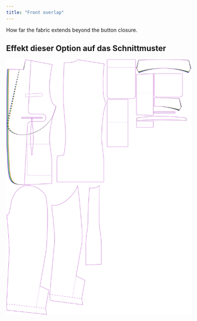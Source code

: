 ```yaml
---
title: "Front overlap"
---
```


How far the fabric extends beyond the button closure.

## Effekt dieser Option auf das Schnittmuster

![This image shows the effect of this option by superimposing several variants that have a different value for this option](jaeger_frontoverlap_sample.svg "Effect of this option on the pattern")
